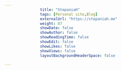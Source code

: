 ---
                title: "StepaniaH"
                tags: [Personal site,Blog]
                externalUrl: "https://stepaniah.me"
                weight: 87
                showDate: false
                showAuthor: false
                showReadingTime: false
                showEdit: false
                showLikes: false
                showViews: false
                layoutBackgroundHeaderSpace: false
                ---
